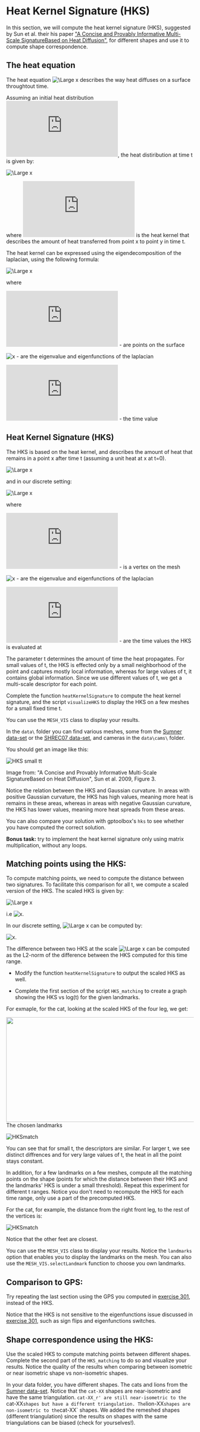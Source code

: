 # Heat Kernel Signature (HKS)

In this section, we will compute the heat kernel signature (HKS), 
suggested by Sun et al. their his paper ["A Concise and Provably Informative Multi-Scale SignatureBased on Heat Diffusion"](http://www.lix.polytechnique.fr/~maks/papers/hks.pdf), 
for different shapes and use it to compute shape correspondence.

## The heat equation
The heat equation ![\Large x](https://latex.codecogs.com/svg.latex?\Large&space;\frac{\partial%20u}{\partial%20t}%20=%20\Delta%20u)
describes the way heat diffuses on a surface throughtout time.

Assuming an initial heat distribution ![x](https://latex.codecogs.com/svg.latex?u(x,0)), the heat distiribution at time t is given by:

![\Large x](https://latex.codecogs.com/svg.latex?\Large&space;u(x,t)=\int_M%20k_t%20(x,y)u(y,0)dy)

where ![x](https://latex.codecogs.com/svg.latex?k_t(x,y)) is the heat kernel that describes the amount of heat transferred from point x to point y in time t.


The heat kernel can be expressed using the eigendecomposition of the laplacian, using the following formula:

![\Large x](https://latex.codecogs.com/svg.latex?\Large&space;k_t(x,y)%20=%20\sum_i%20e^{-\lambda_it}%20\phi_i(x)\phi_i(y))

where

![\Large x](https://latex.codecogs.com/svg.latex?x,y) - are points on the surface

![x](https://latex.codecogs.com/svg.latex?(\lambda_i,\phi_i)) - are the eigenvalue and eigenfunctions of the laplacian

![\Large x](https://latex.codecogs.com/svg.latex?t) - the time value

## Heat Kernel Signature (HKS)


The HKS is based on the heat kernel, and describes the amount of heat that remains in a point x after time t (assuming a unit heat at x at t=0).

![\Large x](https://latex.codecogs.com/svg.latex?\Large&space;HKS(x,t)%20=%20k_t%20(x,x)%20=%20\sum_i%20e^{-\lambda_it}%20\phi_i(x)^2)

and in our discrete setting:

![\Large x](https://latex.codecogs.com/svg.latex?\Large&space;HKS(p)=\left(\sum_i%20e^{-\lambda_it_1}%20\phi_i(p)^2,\sum_i%20e^{-\lambda_it_2}%20\phi_i(p)^2,...\right))

where

![\Large x](https://latex.codecogs.com/svg.latex?p) - is a vertex on the mesh


![x](https://latex.codecogs.com/svg.latex?(\lambda_i,\phi_i)) - are the eigenvalue and eigenfunctions of the laplacian

![x](https://latex.codecogs.com/svg.latex?(t_1,t_2,t_3,..)) - are the time values the HKS is evaluated at


The parameter t determines the amount of time the heat propagates. 
For small values of t, the HKS is effected only by a small neighborhood of the point and captures mostly local information,
whereas for large values of t, it contains global information.
Since we use different values of t, we get a multi-scale descriptor for each point.


Complete the function `heatKernelSignature` to compute the heat kernel signature, and the script `visualizeHKS` to display the HKS on a few meshes for a small fixed time t.

You can use the `MESH_VIS` class to display your results.

In the `data\` folder you can find various meshes, some from the [Sumner data-set](https://people.csail.mit.edu/sumner/research/deftransfer/data.html) 
or the [SHREC07 data-set](https://engineering.purdue.edu/PRECISE/shrec), and cameras in the `data\cams\` folder.

You should get an image like this:

![HKS small tt](assets/fig3.PNG)

Image from: "A Concise and Provably Informative Multi-Scale SignatureBased on Heat Diffusion", Sun et al. 2009, Figure 3.


Notice the relation between the HKS and Gaussian curvature. In areas with positive Gaussian curvature, the HKS has high values, meaning more heat is remains in these areas,
whereas in areas with negative Gaussian curvature, the HKS has lower values, meaning more heat spreads from these areas.

You can also compare your solution with gptoolbox's `hks` to see whether you have computed the correct solution.


**Bonus task:** try to implement the heat kernel signature only using matrix multiplication, without any loops.

 

## Matching points using the HKS:

To compute matching points, we need to compute the distance between two signatures. To facilitate this comparison for all t, we compute a scaled version of the HKS. 
The scaled HKS is given by:

![\Large x](https://latex.codecogs.com/svg.latex?\Large&space;k^{scaled}_t(x,x)=\frac{k_t(x,x)}{\int_Mk_t(x,x)dx})

i.e ![x](https://latex.codecogs.com/svg.latex?\forall%20t,%20\int_Mk^{scaled}_t(x,x)dx=1).

In our discrete setting, ![\Large x](https://latex.codecogs.com/svg.latex?\int_Mk_t(x,x)dx) can be computed by: 

![x](https://latex.codecogs.com/svg.latex?\Large&space;\sum_ie^{-\lambda_it}).


The difference between two HKS at the scale ![\Large x](https://latex.codecogs.com/svg.latex?\[t_1,t_2]) 
can be computed as the L2-norm of the difference between the HKS computed for this time range.

* Modify the function `heatKernelSignature` to output the scaled HKS as well.

* Complete the first section of the script `HKS_matching` to create a graph showing the HKS vs log(t) for the given landmarks.


For exmaple, for the cat, looking at the scaled HKS of the four leg, we get:

<img src="assets/catland.jpg" width="513" height="281">
The chosen landmarks



![HKSmatch](assets/sHKSlegs.jpg)

You can see that for small t, the descriptors are similar. For larger t, we see distinct diffrences and for very large values of t, the heat in all the point stays constant.



In addition, for a few landmarks on a few meshes, compute all the matching points on the shape
(points for which the distance between their HKS and the landmarks' HKS is under a small threshold).
Repeat this experiment for different t ranges.
Notice you don't need to recompute the HKS for each time range, only use a part of the precomputed HKS.


For the cat, for example, the distance from the right front leg, to the rest of the vertices is:


![HKSmatch](assets/catmatch2rf.jpg)

Notice that the other feet are closest.



You can use the `MESH_VIS` class to display your results.
Notice the `landmarks` option that enables you to display the landmarks on the mesh. 
You can also use the `MESH_VIS.selectLandmark` function to choose you own landmarks.


## Comparison to GPS:

Try repeating the last section using the GPS you computed in [exercise 301]( https://github.com/odedstein/sgi-introduction-course/tree/main/301_cot_lap_eigendecomposition), instead of the HKS.

Notice that the HKS is not sensitive to the eigenfunctions issue discussed in 
[exercise 301]( https://github.com/odedstein/sgi-introduction-course/tree/main/301_cot_lap_eigendecomposition), 
such as sign flips and eigenfunctions switches.




## Shape correspondence using the HKS:

Use the scaled HKS to compute matching points between different shapes.
Complete the second part of the `HKS_matching` to do so and visualize your results.
Notice the quality of the results when comparing between isometric or near isometric shape vs non-isometric shapes.

In your data folder, you have different shapes. The cats and lions from the [Sumner data-set](https://people.csail.mit.edu/sumner/research/deftransfer/data.html). 
Notice that the `cat-XX` shapes are near-isometric and have the same triangulation. `cat-XX_r' are still near-isometric to the `cat-XX` shapes but have a different triangulation.
The `lion-XX` shapes are non-isometric to the `cat-XX` shapes.
We added the remeshed shapes (different triangulation) since the results on shapes with the same triangulations can be biased (check for yourselves!).








